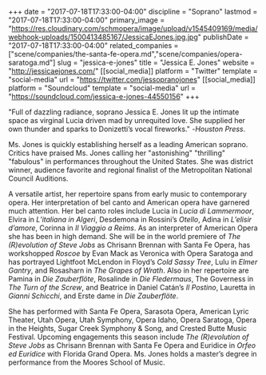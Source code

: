 +++
date = "2017-07-18T17:33:00-04:00"
discipline = "Soprano"
lastmod = "2017-07-18T17:33:00-04:00"
primary_image = "https://res.cloudinary.com/schmopera/image/upload/v1545409169/media/webhook-uploads/1500413485167/JessicaEJones.jpg.jpg"
publishDate = "2017-07-18T17:33:00-04:00"
related_companies = ["scene/companies/the-santa-fe-opera.md","scene/companies/opera-saratoga.md"]
slug = "jessica-e-jones"
title = "Jessica E. Jones"
website = "http://jessicaejones.com/"
[[social_media]]
platform = "Twitter"
template = "social-media"
url = "https://twitter.com/jessopranojones"
[[social_media]]
platform = "Soundcloud"
template = "social-media"
url = "https://soundcloud.com/jessica-e-jones-44550156"
+++

"Full of dazzling radiance, soprano Jessica E. Jones lit up the intimate space as virginal Lucia driven mad by unrequited love. She supplied her own thunder and sparks to Donizetti’s vocal fireworks." -*Houston Press*. 

Ms. Jones is quickly establishing herself as a leading American soprano. Critics have praised Ms. Jones calling her "astonishing" "thrilling" "fabulous" in performances throughout the United States. She was district winner, audience favorite and regional finalist of the Metropolitan National Council Auditions.

A versatile artist, her repertoire spans from early music to contemporary opera. Her interpretation of bel canto and American opera have garnered much attention. Her bel canto roles include Lucia in *Lucia di Lammermoor*, Elvira in *L’italiana in Algeri*, Desdemona in Rossini’s *Otello*, Adina in *L’elisir d’amore*, Corinna in *Il Viaggio a Reims*. As an interpreter of American Opera she has been in high demand. She will be in the world premiere of *The (R)evolution of Steve Jobs* as Chrisann Brennan with Santa Fe Opera, has workshopped *Roscoe* by Evan Mack as Veronica with Opera Saratoga and has portrayed Lightfoot McLendon in Floyd’s *Cold Sassy Tree*, Lulu in *Elmer Gantry*, and Rosasharn in *The Grapes of Wrath*. Also in her repertoire are Pamina in *Die Zauberflöte*, Rosalinde in *Die Fledermaus*, The Governess in *The Turn of the Screw*, and Beatrice in Daniel Catán’s *Il Postino*, Lauretta in *Gianni Schicchi*, and Erste dame in *Die Zauberflöte*.

She has performed with Santa Fe Opera, Sarasota Opera, American Lyric Theater, Utah Opera, Utah Symphony, Opera Idaho, Opera Saratoga, Opera in the Heights, Sugar Creek Symphony & Song, and Crested Butte Music Festival. Upcoming engagements this season include *The (R)evolution of Steve Jobs* as Chrisann Brennan with Santa Fe Opera and Euridice in *Orfeo ed Euridice* with Florida Grand Opera. Ms. Jones holds a master’s degree in performance from the Moores School of Music.
